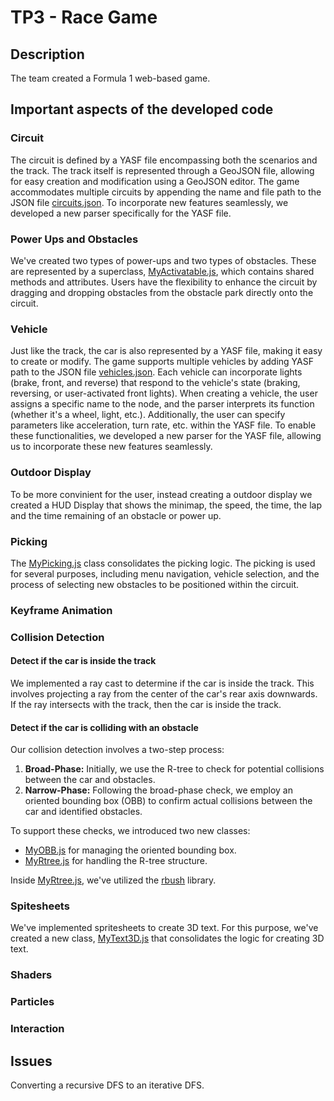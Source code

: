 # TP3 - Race Game

## Description

The team created a Formula 1 web-based game.

## Important aspects of the developed code

### Circuit

The circuit is defined by a YASF file encompassing both the scenarios and the track. The track itself is represented
through a GeoJSON file, allowing for easy creation and modification using a GeoJSON editor. The game accommodates
multiple circuits by appending the name and file path to the JSON file [circuits.json](./scene/circuits.json). To
incorporate new features seamlessly, we developed a new parser specifically for the YASF file.

### Power Ups and Obstacles

We've created two types of power-ups and two types of obstacles. These are represented by a
superclass, [MyActivatable.js](./circuit/MyActivatable.js), which contains shared methods and attributes. Users have the
flexibility to enhance the circuit by dragging and dropping obstacles from the obstacle park directly onto the circuit.

### Vehicle

Just like the track, the car is also represented by a YASF file, making it easy to create or modify. The game supports
multiple vehicles by adding YASF path to the JSON file [vehicles.json](./scene/vehicles.json). Each vehicle can
incorporate lights (brake, front, and reverse) that respond to the vehicle's state (braking, reversing, or
user-activated front lights). When creating a vehicle, the user assigns a specific name to the node, and the parser
interprets its function (whether it's a wheel, light, etc.). Additionally, the user can specify parameters like
acceleration, turn rate, etc. within the YASF file. To enable these functionalities, we developed a new parser for the
YASF file, allowing us to incorporate these new features seamlessly.

### Outdoor Display

To be more convinient for the user, instead creating a outdoor display we created a HUD Display that shows the minimap,
the speed, the time, the lap and the time remaining of an obstacle or power up.

### Picking

The [MyPicking.js](./MyPicking.js) class consolidates the picking logic. The picking is used for several
purposes, including menu navigation, vehicle selection, and the process of selecting new obstacles to be positioned
within the circuit.

### Keyframe Animation

### Collision Detection

#### Detect if the car is inside the track

We implemented a ray cast to determine if the car is inside the track. This involves projecting a ray from the
center of the car's rear axis downwards. If the ray intersects with the track, then the car is inside the track.

#### Detect if the car is colliding with an obstacle

Our collision detection involves a two-step process:

1. **Broad-Phase:** Initially, we use the R-tree to check for potential collisions between the car and obstacles.
2. **Narrow-Phase:** Following the broad-phase check, we employ an oriented bounding box (OBB) to confirm actual
   collisions between the car and identified obstacles.

To support these checks, we introduced two new classes:

- [MyOBB.js](./collisions/MyOBB.js) for managing the oriented bounding box.
- [MyRtree.js](./collisions/MyRtree.js) for handling the R-tree structure.

Inside [MyRtree.js](./collisions/MyRtree.js), we've utilized the [rbush](https://www.npmjs.com/package/rbus) library.

### Spitesheets

We've implemented spritesheets to create 3D text. For this purpose, we've created a new
class, [MyText3D.js](./MyText3D.js) that consolidates the logic for creating 3D text.

### Shaders

### Particles

### Interaction



## Issues

Converting a recursive DFS to an iterative DFS.
